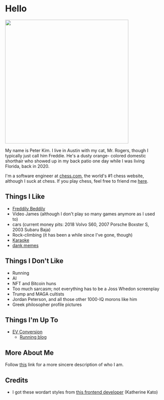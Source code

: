 # Hello
<img src="static/profile.jpg" width="400"/>

My name is Peter Kim. I live in Austin with my cat, Mr. Rogers,
though I typically just call him Freddie. He's a dusty orange-
colored domestic shorthair who showed up in my back patio one
day while I was living Florida, back in 2020. 

I'm a software engineer at 
[chess.com](https://www.chess.com), the world's #1 chess 
website, although I suck at chess. If you play chess, feel
free to friend me 
[here](https://www.chess.com/member/the_blunderbus).

## Things I Like

- [Freddily Beddily](cat)
- Video James (although I don't play so many games anymore as
  I used to)
- cars (current money pits: 2018 Volvo S60, 2007 Porsche 
  Boxster S, 2003 Subaru Baja)
- Rock-climbing (it has been a while since I've gone, though)
- [Karaoke](karaoke-list)
- [dank memes](/memes)

## Things I Don't Like

- Running
- AI
- NFT and Bitcoin huns
- Too much sarcasm; not everything has to be a Joss Whedon 
  screenplay
- Trump and MAGA cultists
- Jordan Peterson, and all those other 1000-IQ morons like him
- Greek philosopher profile pictures

## Things I'm Up To

- [EV Conversion](/ev)
    - [Running blog](/ev/blog)

## More About Me

Follow [this](more-about-me) link for a more sincere 
description of who I am.

## Credits
- I got these wordart styles from 
  [this frontend developer](https://www.katherinekato.com) 
  (Katherine Kato)
